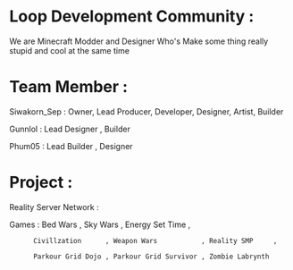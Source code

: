 # Loop Development Community :
  We are Minecraft Modder and Designer Who's Make some thing really stupid and cool at the same time
  
# Team Member :
  Siwakorn_Sep : Owner, Lead Producer, Developer, Designer, Artist, Builder
  
  Gunnlol : Lead Designer , Builder
  
  Phum05 : Lead Builder , Designer

# Project :
  Reality Server Network :

  Games : Bed Wars          , Sky Wars              , Energy Set Time , 
  
          Civillzation      , Weapon Wars           , Reality SMP     ,
          
          Parkour Grid Dojo , Parkour Grid Survivor , Zombie Labrynth
